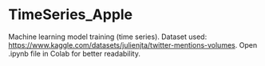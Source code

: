 # TimeSeries_Apple
Machine learning model training (time series). Dataset used: https://www.kaggle.com/datasets/julienjta/twitter-mentions-volumes. Open .ipynb file in Colab for better readability.
